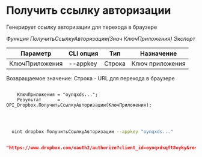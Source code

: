 ﻿---
sidebar_position: 1
---

# Получить ссылку авторизации
 Генерирует ссылку авторизации для перехода в браузере


*Функция ПолучитьСсылкуАвторизации(Знач КлючПриложения) Экспорт*

  | Параметр | CLI опция | Тип | Назначение |
  |-|-|-|-|
  | КлючПриложения | --appkey | Строка | Ключ приложения |

  
  Возвращаемое значение:   Строка - URL для перехода в браузере

```bsl title="Пример кода"
	
    КлючПриложения = "oynqxds...";
    Результат      = OPI_Dropbox.ПолучитьСсылкуАвторизации(КлючПриложения);

	
```

```sh title="Пример команды CLI"
    
  oint dropbox ПолучитьСсылкуАвторизации --appkey "oynqxds..."


```


```json title="Результат"

"https://www.dropbox.com/oauth2/authorize?client_id=oynqxdsqft8oyky&response_type=code&token_access_type=offline"

```
